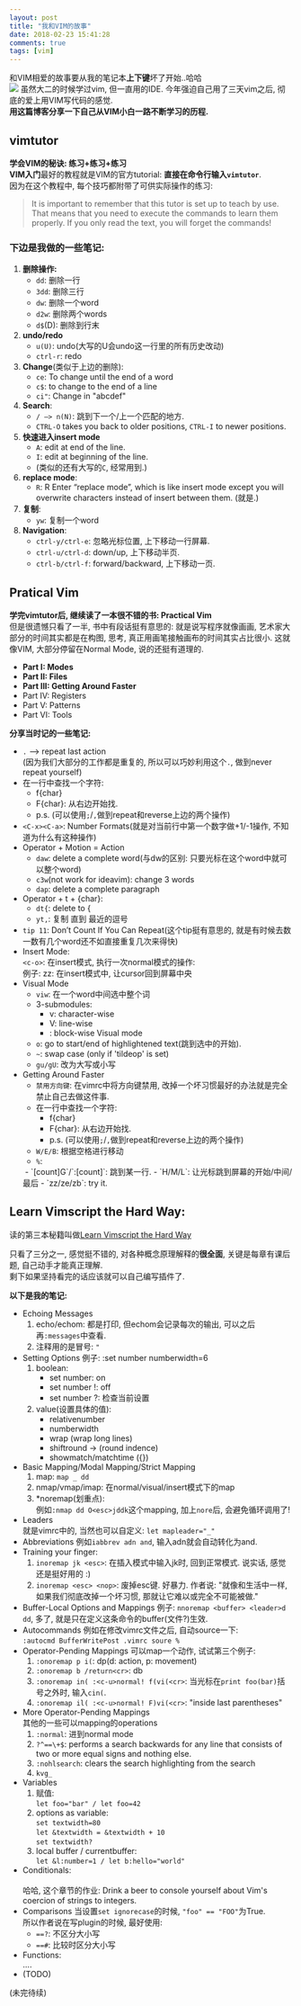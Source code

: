 ```yaml
---
layout: post
title: "我和VIM的故事"
date: 2018-02-23 15:41:28
comments: true
tags: [vim]
---
```


和VIM相爱的故事要从我的笔记本**上下键**坏了开始..哈哈   
![](/images/blog/180223_vim/apple.png)
虽然大二的时候学过vim, 但一直用的IDE. 今年强迫自己用了三天vim之后, 彻底的爱上用VIM写代码的感觉.   
**用这篇博客分享一下自己从VIM小白一路不断学习的历程.**  

<!--more-->

## vimtutor
**学会VIM的秘诀: 练习+练习+练习**   
**VIM入门**最好的教程就是VIM的官方tutorial: **直接在命令行输入`vimtutor`**.   
<img style="max-height:200px" class="lazy" data-original="/images/blog/180223_vim/vimtutor_pre.jpg">   
因为在这个教程中, 每个技巧都附带了可供实际操作的练习:    
<img style="max-height:200px" class="lazy" data-original="/images/blog/180223_vim/vimtutor.jpg">   
> It is important to remember that this tutor is set up to teach by use.  That means that you need to execute the commands to learn them properly.  If you only read the text, you will forget the commands!


### 下边是我做的一些笔记:    
1. **删除操作:**    
    * `dd`: 删除一行   
    * `3dd`: 删除三行   
    * `dw`: 删除一个word   
    * `d2w`: 删除两个words   
    * `d$`(D): 删除到行末   
2. **undo/redo**
    * `u(U)`: undo(大写的U会undo这一行里的所有历史改动)   
    * `ctrl-r`: redo   
3. **Change**(类似于上边的删除):    
    * `ce`: To change until the end of a word   
    * `c$`:  to change to the end of a line   
    * `ci"`: Change in "abcdef"
4. **Search**:   
    * `/ —> n(N)`: 跳到下一个/上一个匹配的地方.   
    * `CTRL-O` takes you back to older positions, `CTRL-I` to newer positions.
5. **快速进入insert mode**   
    * `A`: edit at end of the line.   
    * `I`: edit at beginning of the line.   
    * (类似的还有大写的`C`, 经常用到.)   
6. **replace mode**:   
    * `R`: R Enter “replace mode”, which is like insert mode except you will overwrite characters instead of insert between them. (就是.)   
7. **复制**:   
    * `yw`: 复制一个word
8. **Navigation**:   
    * `ctrl-y/ctrl-e`: 忽略光标位置, 上下移动一行屏幕.    
    * `ctrl-u/ctrl-d`: down/up, 上下移动半页.    
    * `ctrl-b/ctrl-f`: forward/backward, 上下移动一页.    



## Pratical Vim

**学完vimtutor后, 继续读了一本很不错的书: Practical Vim**   
但是很遗憾只看了一半, 书中有段话挺有意思的: 就是说写程序就像画画, 艺术家大部分的时间其实都是在构图, 思考, 真正用画笔接触画布的时间其实占比很小. 这就像VIM, 大部分停留在Normal Mode, 说的还挺有道理的.   

- **Part I: Modes**
- **Part II: Files**
- **Part III: Getting Around Faster**
- Part IV: Registers
- Part V: Patterns
- Part VI: Tools


**分享当时记的一些笔记:**

* `.`  -->  repeat last action    
(因为我们大部分的工作都是重复的, 所以可以巧妙利用这个`.`, 做到never repeat yourself)
* 在一行中查找一个字符: 
    - f{char} 
    - F{char}: 从右边开始找. 
    - p.s. (可以使用`;`/`,`做到repeat和reverse上边的两个操作)
* `<C-x><C-a>`: Number Formats(就是对当前行中第一个数字做+1/-1操作, 不知道为什么有这种操作)
* Operator + Motion = Action
    - `daw`: delete a complete word(与dw的区别: 只要光标在这个word中就可以整个word)    
    - `c3w`(not work for ideavim): change 3 words
    - `dap`: delete a complete paragraph
* Operator + t + {char}:
    - `dt{`: delete to {
    - `yt,`: 复制 直到 最近的逗号
* `tip 11`: Don’t Count If You Can Repeat(这个tip挺有意思的, 就是有时候去数一数有几个word还不如直接重复几次来得快)
* Insert Mode:    
`<c-o>`: 在insert模式, 执行一次normal模式的操作:   
例子: <C-o>zz: 在insert模式中, 让cursor回到屏幕中央
* Visual Mode    
    - `viw`: 在一个word中间选中整个词    
    - 3-submodules:
        -  v: character-wise
        - V: line-wise 
        - <C-v>: block-wise Visual mode
    - `o`: go to start/end of highlightened text(跳到选中的开始).  
    - `~`: swap case (only if 'tildeop' is set)
    - `gu/gU`: 改为大写或小写
* Getting Around Faster
    - `禁用方向键`: 在vimrc中将方向键禁用, 改掉一个坏习惯最好的办法就是完全禁止自己去做这件事.
    - 在一行中查找一个字符: 
        - f{char} 
        - F{char}: 从右边开始找. 
        - p.s. (可以使用`;`/`,`做到repeat和reverse上边的两个操作)
    - `W/E/B`: 根据空格进行移动
    - `%`:   
    <img style="max-height:200px" class="lazy" data-original="/images/blog/180223_vim/move_faster_pair.png">   
    - `[count]G`/`:[count]`: 跳到某一行.
    - `H/M/L`: 让光标跳到屏幕的开始/中间/最后
    - `zz/ze/zb`: try it.  


## Learn Vimscript the Hard Way: 
读的第三本秘籍叫做[Learn Vimscript the Hard Way](http://learnvimscriptthehardway.stevelosh.com/)    

只看了三分之一, 感觉挺不错的, 对各种概念原理解释的**很全面**, 关键是每章有课后题, 自己动手才能真正理解.   
剩下如果坚持看完的话应该就可以自己编写插件了.   

**以下是我的笔记:**
 
- Echoing Messages
    1. echo/echom: 都是打印, 但echom会记录每次的输出, 可以之后再`:messages`中查看.
    2. 注释用的是冒号: `"`
- Setting Options
    例子: :set number numberwidth=6
    1. boolean:  
        - set number: on
        - set number !: off
        - set number ?: 检查当前设置
    2. value(设置具体的值):   
        - relativenumber
        - numberwidth
        - wrap (wrap long lines)
        - shiftround → (round indence)
        - showmatch/matchtime ({})
- Basic Mapping/Modal Mapping/Strict Mapping
    1. map: `map _ dd`
    2. nmap/vmap/imap: 在normal/visual/insert模式下的map
    3. *noremap(划重点):    
    例如`:nmap dd O<esc>jddk`这个mapping, 加上`nore`后, 会避免循环调用了!
- Leaders   
    就是vimrc中的<leader>, 当然也可以自定义: `let mapleader="_"`
- Abbreviations
    例如`iabbrev adn and`, 输入adn就会自动转化为and.   
- Training your finger:
    1. `inoremap jk <esc>`: 在插入模式中输入jk时, 回到正常模式. 说实话, 感觉还是挺好用的 :) 
    2. `inoremap <esc> <nop>`: 废掉esc键. 好暴力.
        作者说: "就像和生活中一样, 如果我们彻底改掉一个坏习惯, 那就让它难以或完全不可能被做."
- Buffer-Local Options and Mappings
    例子: `nnoremap <buffer> <leader>d dd`, 多了<buffer>, 就是只在定义这条命令的buffer(文件?)生效.  
- Autocommands
    例如在修改vimrc文件之后, 自动source一下:     
    `:autocmd BufferWritePost .vimrc soure %`   
- Operator-Pending Mappings
    可以map一个动作, 试试第三个例子: 
    1. `:onoremap p i(`: dp(d: action, p: movement)
    2. `:onoremap b /return<cr>`: db
    3. `:onoremap in( :<c-u>normal! f(vi(<cr>`: 当光标在`print foo(bar)`括号之外时, 输入`cin(`. 
    4. `:onoremap il( :<c-u>normal! F)vi(<cr>`: "inside last parentheses" 
- More Operator-Pending Mappings   
    其他的一些可以mapping的operations
    1. `:normal`: 进到normal mode
    2. `?^==\+$`: performs a search backwards for any line that consists of two or more equal signs and nothing else.
    3. `:nohlsearch`: clears the search highlighting from the search
    4. `kvg_`
- Variables
    1. 赋值:   
    `let foo="bar" / let foo=42`
    2. options as variable:   
    `set textwidth=80`   
    `let &textwidth = &textwidth + 10`    
    `set textwidth?`
    3. local buffer / currentbuffer:   
    `let &l:number=1 / let b:hello="world"`
- Conditionals:   
    <img style="max-height:200px" class="lazy" data-original="/images/blog/180223_vim/Conditionals.jpeg">   
    哈哈, 这个章节的作业: Drink a beer to console yourself about Vim's coercion of strings to integers.
- Comparisons
    当设置`set ignorecase`的时候, `"foo" == "FOO"`为True.   
    所以作者说在写plugin的时候, 最好使用:   
    - `==?`: 不区分大小写
    - `==#`: 比较时区分大小写
- Functions:   
    ....
- (TODO)

(未完待续)

